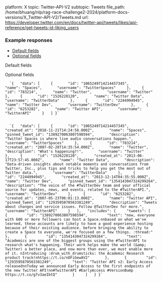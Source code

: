 platform: X
topic: Twitter-API-V2
subtopic: Tweets
file_path: /home/bhuang/nlp/rag-race-challenge2-2024/platform-docs-versions/X_Twitter-API-V2/Tweets.md
url: https://developer.twitter.com/en/docs/twitter-api/tweets/likes/api-reference/get-tweets-id-liking_users


### Example responses

* [Default fields](#tab0)
* [Optional fields](#tab1)

Default fields

Optional fields

      `{   "data": [     {       "id": "1065249714214457345",       "name": "Spaces",       "username": "TwitterSpaces"     },     {       "id": "783214",       "name": "Twitter",       "username": "Twitter"     },     {       "id": "1526228120",       "name": "Twitter Data",       "username": "TwitterData"     },     {       "id": "2244994945",       "name": "Twitter Dev",       "username": "TwitterDev"     },     {       "id": "6253282",       "name": "Twitter API",       "username": "TwitterAPI"     }   ] }`
    

      `{   "data": [     {       "id": "1065249714214457345",       "created_at": "2018-11-21T14:24:58.000Z",       "name": "Spaces",       "pinned_tweet_id": "1389270063807598594",       "description": "Twitter Spaces is where live audio conversations happen.",       "username": "TwitterSpaces"     },     {       "id": "783214",       "created_at": "2007-02-20T14:35:54.000Z",       "name": "Twitter",       "description": "What's happening?!",       "username": "Twitter"     },     {       "id": "1526228120",       "created_at": "2013-06-17T23:57:45.000Z",       "name": "Twitter Data",       "description": "Data-driven insights about notable moments and conversations from Twitter, Inc., plus tips and tricks to help you get the most out of Twitter data.",       "username": "TwitterData"     },     {       "id": "2244994945",       "created_at": "2013-12-14T04:35:55.000Z",       "name": "Twitter Dev",       "pinned_tweet_id": "1354143047324299264",       "description": "The voice of the #TwitterDev team and your official source for updates, news, and events, related to the #TwitterAPI.",       "username": "TwitterDev"     },     {       "id": "6253282",       "created_at": "2007-05-23T06:01:13.000Z",       "name": "Twitter API",       "pinned_tweet_id": "1293595870563381249",       "description": "Tweets about changes and service issues. Follow @TwitterDev for more.",       "username": "TwitterAPI"     }   ],   "includes": {     "tweets": [       {         "id": "1389270063807598594",         "text": "now, everyone with 600 or more followers can host a Space.nnbased on what we've learned, these accounts are likely to have a good experience hosting because of their existing audience. before bringing the ability to create a Space to everyone, we're focused on a few things. :thread:"       },       {         "id": "1354143047324299264",         "text": "Academics are one of the biggest groups using the #TwitterAPI to research what's happening. Their work helps make the world (&amp; Twitter) a better place, and now more than ever, we must enable more of it. nIntroducing :drum_with_drumsticks: the Academic Research product track!nhttps://t.co/nOFiGewAV2"       },       {         "id": "1293595870563381249",         "text": "Twitter API v2: Early Access releasednnToday we announced Early Access to the first endpoints of the new Twitter API!nn#TwitterAPI #EarlyAccess #VersionBump https://t.co/g7v3aeIbtQ"       }     ]   } }`